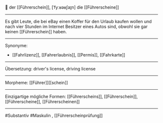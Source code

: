 🔵 der [[Führerschein]], [ˈfyːʁəʁʃaɪ̯n]
die [[Führerscheine]]

---
Es gibt Leute, die bei eBay einen Koffer für den Urlaub kaufen wollen und nach vier Stunden im Internet Besitzer eines Autos sind, obwohl sie gar keinen [[Führerschein]] haben.


---
Synonyme:
- [[Fahrlizenz]], [[Fahrerlaubnis]], [[Permis]], [[Fahrkarte]]

---
Übersetzung: driver's license, driving license

---
Morpheme:
[[Führer]][[schein]]

---
Einzigartige mögliche Formen: [[Führerscheins]], [[Führerschein]], [[Führerscheine]], [[Führerscheinen]]

---
#Substantiv #Maskulin
, [[Führerscheinprüfung]]